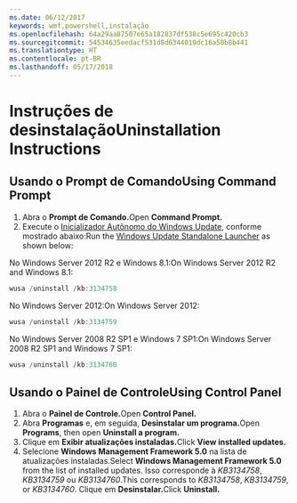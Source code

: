 ```yaml
---
ms.date: 06/12/2017
keywords: wmf,powershell,instalação
ms.openlocfilehash: 64a29aa87507e65a182837df538c5e695c420cb3
ms.sourcegitcommit: 54534635eedacf531d8d6344019dc16a50b8b441
ms.translationtype: HT
ms.contentlocale: pt-BR
ms.lasthandoff: 05/17/2018
---
```

# <a name="uninstallation-instructions"></a><span data-ttu-id="426a0-102">Instruções de desinstalação</span><span class="sxs-lookup"><span data-stu-id="426a0-102">Uninstallation Instructions</span></span>

## <a name="using-command-prompt"></a><span data-ttu-id="426a0-103">Usando o Prompt de Comando</span><span class="sxs-lookup"><span data-stu-id="426a0-103">Using Command Prompt</span></span>
1.  <span data-ttu-id="426a0-104">Abra o **Prompt de Comando.**</span><span class="sxs-lookup"><span data-stu-id="426a0-104">Open **Command Prompt.**</span></span>
2.  <span data-ttu-id="426a0-105">Execute o [Inicializador Autônomo do Windows Update](https://support.microsoft.com/en-us/kb/934307), conforme mostrado abaixo:</span><span class="sxs-lookup"><span data-stu-id="426a0-105">Run the [Windows Update Standalone Launcher](https://support.microsoft.com/en-us/kb/934307) as shown below:</span></span>

<span data-ttu-id="426a0-106">No Windows Server 2012 R2 e Windows 8.1:</span><span class="sxs-lookup"><span data-stu-id="426a0-106">On Windows Server 2012 R2 and Windows 8.1:</span></span>
```powershell
wusa /uninstall /kb:3134758
```
<span data-ttu-id="426a0-107">No Windows Server 2012:</span><span class="sxs-lookup"><span data-stu-id="426a0-107">On Windows Server 2012:</span></span>
```powershell
wusa /uninstall /kb:3134759
```
<span data-ttu-id="426a0-108">No Windows Server 2008 R2 SP1 e Windows 7 SP1:</span><span class="sxs-lookup"><span data-stu-id="426a0-108">On Windows Server 2008 R2 SP1 and Windows 7 SP1:</span></span>
```powershell
wusa /uninstall /kb:3134760
```

## <a name="using-control-panel"></a><span data-ttu-id="426a0-109">Usando o Painel de Controle</span><span class="sxs-lookup"><span data-stu-id="426a0-109">Using Control Panel</span></span>
1.  <span data-ttu-id="426a0-110">Abra o **Painel de Controle.**</span><span class="sxs-lookup"><span data-stu-id="426a0-110">Open **Control Panel.**</span></span>
2.  <span data-ttu-id="426a0-111">Abra **Programas** e, em seguida, **Desinstalar um programa.**</span><span class="sxs-lookup"><span data-stu-id="426a0-111">Open **Programs**, then open **Uninstall a program.**</span></span>
3.  <span data-ttu-id="426a0-112">Clique em **Exibir atualizações instaladas.**</span><span class="sxs-lookup"><span data-stu-id="426a0-112">Click **View installed updates.**</span></span>
4.  <span data-ttu-id="426a0-113">Selecione **Windows Management Framework 5.0** na lista de atualizações instaladas.</span><span class="sxs-lookup"><span data-stu-id="426a0-113">Select **Windows Management Framework 5.0** from the list of installed updates.</span></span> <span data-ttu-id="426a0-114">Isso corresponde à *KB3134758*, *KB3134759* ou *KB3134760*.</span><span class="sxs-lookup"><span data-stu-id="426a0-114">This corresponds to *KB3134758*, *KB3134759*, or *KB3134760*.</span></span> <span data-ttu-id="426a0-115">Clique em **Desinstalar.**</span><span class="sxs-lookup"><span data-stu-id="426a0-115">Click **Uninstall.**</span></span>
